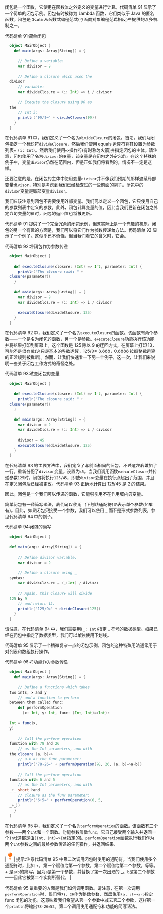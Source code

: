 闭包是一个函数，它使用在函数体之外定义的变量进行计算。代码清单 91 显示了一个简单的闭包示例。闭包有时被称为 Lambda 函数，它们类似于 Java 的匿名函数。闭包是 Scala 从函数式编程范式(与面向对象编程范式相反)中提供的众多机制之一。

代码清单 91:简单闭包

```scala
  object MainObject {
    def main(args: Array[String]) = {

      // Define a variable:
      var divisor = 9

      // Define a closure which uses the
  divisor
      // variable:
      var divideClosure = (i: Int) => i / divisor

      // Execute the closure using 90 as
  the
      // Int i:
      println("90/9=" + divideClosure(90))
    }
  }

```

在代码清单 91 中，我们定义了一个名为`divideClosure`的闭包。首先，我们为闭包指定一个标识符`divideClosure`，然后我们使用 equals 运算符将其设置为参数列表`= (i: Int)`。然后我们使用`=>`操作符(有时称为火箭)并指定闭包的主体。请注意，闭包使用了名为`divisor`的变量，该变量是在闭包之外定义的。在这个特殊的例子中，变量`divisor`仍然在范围内，但是正如我们将看到的，情况不一定是这样。

还要注意的是，在闭包的主体中使用变量`divisor`并不像我们预期的那样遮蔽局部变量`divisor`，特别是考虑到我们已经检查过的一些前面的例子。闭包中的`divisor`变量是局部变量`divisor`。

我们应该注意到闭包不需要使用外部变量。我们可以定义一个闭包，它只使用自己的参数列表中定义的参数。此外，闭包计算变量的值，因此当我们更新在闭包之外定义的变量的值时，闭包的返回值也将被更新。

代码清单 91 提供了一个完全冗余的闭包示例，但这实际上是一个有趣的机制。闭包的另一个有趣的方面是，我们可以将它们作为参数传递给方法。代码清单 92 显示了一个例子。这似乎还不奇怪，但当我们看它的含义时，它会。

代码清单 92:将闭包作为参数传递

```scala
  object MainObject {

    def executeClosure(closure: (Int) => Int, parameter: Int) {
      println("The closure said: " +
  closure(parameter)) 
    }

    def main(args: Array[String]) = {
      var divisor = 9
      var divideClosure = (i: Int) => i / divisor

      executeClosure(divideClosure, 125)
    }
  }

```

在代码清单 92 中，我们定义了一个名为`executeClosure`的函数。该函数有两个参数——一个是名为闭包的函数，另一个是参数。`executeClosure`功能执行该功能并将结果打印到屏幕上。这个函数是 125 除以 9 的迂回方式，在屏幕上打印 13，可能不是很有趣(这只是基本的整数运算，125/9=13.888，0.8888 按照整数运算的正常规则被截断)。然而，让我们快速看一下另一个例子。这一次，让我们来说明一些关于闭包工作方式的奇怪之处。

代码清单 93:改变闭包的变量

```scala
  object MainObject {

    def executeClosure(closure: (Int) => Int, parameter: Int) {
      println("The closure said: " +
  closure(parameter)) 
    }

    def main(args: Array[String]) = {
      var divisor = 9
      var divideClosure = (i: Int) => i / divisor

      divisor = 45
      executeClosure(divideClosure, 125)
    }
  }

```

在代码清单 93 的主要方法中，我们定义了与前面相同的闭包。不过这次我增加了一行，重新分配了`divisor`变量，设置为`45`。当我们调用函数`executeClosure`并传递参数`125`时，闭包将执行`125/45`，即使`divisor`变量在执行点超出了范围，并且在定义闭包后已经被更改。代码清单 93 正确地计算出 125/45 是 2 的结果。

因此，闭包是一个我们可以传递的函数，它能够引用不在作用域内的变量。

简单闭包有一种简写语法。我们可以使用 _(下划线通配符)来表示单个参数(如果有)。因此，如果闭包只接受一个参数，我们可以使用 _ 而不是形式参数列表。参见代码清单 94 中的例子。

代码清单 94:闭包的简写

```scala
  object MainObject {

  def main(args: Array[String]) = {

      // Define divisor variable.
      var divisor = 9

      // Define a closure using _
  syntax:
      var divideClosure = (_:Int) / divisor

      // Again, this closure will divide
  125 by 9
      // and return 13:
      println("125/9=" + divideClosure(125))
    }
  }

```

请注意，在代码清单 94 中，我们需要用`(_: Int)`指定 _ 符号的数据类型。如果已经在闭包中指定了数据类型，我们可以单独使用下划线。

代码清单 95 显示了一个稍微复杂一点的闭包示例。闭包的这种特殊用法通常用于对列表和数组执行操作。

代码清单 95:将功能作为参数传递

```scala
  object MainObject {
    def main(args: Array[String]) = {

      // Define a functions which takes
  two ints, x and y
      // and a function to perform
  between them called func:
      def performOperation
        (x: Int, y: Int, func: (Int, Int)=>Int):

  Int = func(x,
  y)

      // Call the perform operation
  function with 78 and 26
      // as the Int parameters, and with
  the closure (a, b)=>
      // a-b as the func parameter: 
      println("78-26=" + performOperation(78, 26, (a, b)=>a-b)) 

      // Call the perform operation
  function with 6 and 5
      // as the Int parameters, and with
  _+_ short hand
      // closure as the func parameter:
      println("6+5=" + performOperation(6, 5,
  _+_))
    }
  }

```

在代码清单 95 中，我们定义了一个名为`performOperation`的函数。该函数有三个参数——两个`Int`和一个函数。功能参数叫做`func`。它自己接受两个输入并返回一个`Int`(这都是由`(Int, Int)=>Int`指定的)。`performOperation`函数执行我们作为两个`Int`参数之间的最终参数传递的任何操作，并返回结果。

| ![](img/tip.png) | 提示:注意代码清单 95 中第二次调用闭包时使用的通配符。当我们使用多个通配符时，比如 _+_，第一个赋值给第一个参数，第二个赋值给第二个参数，等等。_+_ 是`a+b`的简写，因为`a`是第一个参数，并替换了第一次出现的 _。`b`是第二个参数——因此它被第二个实例所替代。 |

代码清单 95 最重要的方面是我们如何调用函数。请注意，在第一次调用`performOperation`时，我们将`78`、`26`作为整数参数，然后使用`(a, b)=>a-b`指定 func 闭包的功能。这意味着我们希望从第一个参数中减去第二个参数，这样第一个`println`将输出`78-26=52`。第二个调用使用通配符和功能的简写语法。